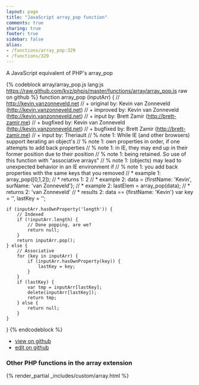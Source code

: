 ```yaml
---
layout: page
title: "JavaScript array_pop function"
comments: true
sharing: true
footer: true
sidebar: false
alias:
- /functions/array_pop:329
- /functions/329
---
```

<!-- Generated by Rakefile:build -->
A JavaScript equivalent of PHP's array_pop

{% codeblock array/array_pop.js lang:js https://raw.github.com/kvz/phpjs/master/functions/array/array_pop.js raw on github %}
function array_pop (inputArr) {
    // http://kevin.vanzonneveld.net
    // +   original by: Kevin van Zonneveld (http://kevin.vanzonneveld.net)
    // +   improved by: Kevin van Zonneveld (http://kevin.vanzonneveld.net)
    // +      input by: Brett Zamir (http://brett-zamir.me)
    // +   bugfixed by: Kevin van Zonneveld (http://kevin.vanzonneveld.net)
    // +   bugfixed by: Brett Zamir (http://brett-zamir.me)
    // +   input by: Theriault
    // %        note 1: While IE (and other browsers) support iterating an object's
    // %        note 1: own properties in order, if one attempts to add back properties
    // %        note 1: in IE, they may end up in their former position due to their position
    // %        note 1: being retained. So use of this function with "associative arrays"
    // %        note 1: (objects) may lead to unexpected behavior in an IE environment if
    // %        note 1: you add back properties with the same keys that you removed
    // *     example 1: array_pop([0,1,2]);
    // *     returns 1: 2
    // *     example 2: data = {firstName: 'Kevin', surName: 'van Zonneveld'};
    // *     example 2: lastElem = array_pop(data);
    // *     returns 2: 'van Zonneveld'
    // *     results 2: data == {firstName: 'Kevin'}
    var key = '',
        lastKey = '';

    if (inputArr.hasOwnProperty('length')) {
        // Indexed
        if (!inputArr.length) {
            // Done popping, are we?
            return null;
        }
        return inputArr.pop();
    } else {
        // Associative
        for (key in inputArr) {
            if (inputArr.hasOwnProperty(key)) {
                lastKey = key;
            }
        }
        if (lastKey) {
            var tmp = inputArr[lastKey];
            delete(inputArr[lastKey]);
            return tmp;
        } else {
            return null;
        }
    }
}
{% endcodeblock %}

 - [view on github](https://github.com/kvz/phpjs/blob/master/functions/array/array_pop.js)
 - [edit on github](https://github.com/kvz/phpjs/edit/master/functions/array/array_pop.js)

### Other PHP functions in the array extension
{% render_partial _includes/custom/array.html %}
